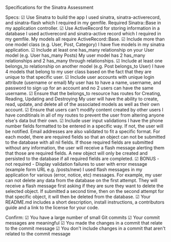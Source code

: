 Specifications for the Sinatra Assessment

Specs:
 ☑ Use Sinatra to build the app
 I used sinatra, sinatra-activerecord, and sinatra-flash which I required in my gemfile.
 Required Sinatra::Base in my application controller.
 ☑ Use ActiveRecord for storing information in a database
 I used activerecord and sinatra-active record which I required in my gemfile.
 My models all require ActiveRecord::Base.
 ☑ Include more than one model class (e.g. User, Post, Category)
 I have five models in my sinatra application.
 ☑ Include at least one has_many relationship on your User model (e.g. User has_many Posts)
 My user model has 2 has_many relationships and 2 has_many through relationships.
 ☑ Include at least one belongs_to relationship on another model (e.g. Post belongs_to User)
 I have 4 models that belong to my user class based on the fact that they are unique to that specific user.
 ☑ Include user accounts with unique login attribute (username or email)
 My user has to have a name, username, and password to sign up for an account and no 2 users can have the same username.
 ☑ Ensure that the belongs_to resource has routes for Creating, Reading, Updating and Destroying
 My user will have the ability to create, read, update, and delete all of the associated models as well as their own account. 
 ☑ Ensure that users can't modify content created by other users
 I have conditinals in all of my routes to prevent the user from altering anyone else's data but their own.
 ☑ Include user input validations
 I have the phone number fields formatted to be entered in a specific way. If not, the user will be notified. Email addresses are also validated to fit a specific format. For each model, there are required fields so that an object can not be submitted to the database with all nil fields. If those required fields are submitted without any information, the user will receive a flash message alerting them that those are required fields. A new object will only be created and persisted to the database if all required fields are completed.
 ☑ BONUS - not required - Display validation failures to user with error message (example form URL e.g. /posts/new)
 I used flash messages in my application for various (error, notice, etc) messages. For example, my user can not delete any data from the database on the first attempt. They will receive a flash message first asking if they are sure they want to delete the selected object. If submitted a second time, then on the second attempt for that specific object, it will then be deleted from the database.
☑ Your README.md includes a short description, install instructions, a contributors guide and a link to the license for your code.

Confirm:
☑ You have a large number of small Git commits
☑ Your commit messages are meaningful
☑ You made the changes in a commit that relate to the commit message
☑ You don't include changes in a commit that aren't related to the commit message